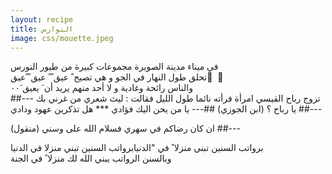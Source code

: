 ```yaml
---
layout: recipe
title: النوارس
image: css/mouette.jpeg
---
```


في ميناء مدينة الصويرة مجموعات كبيرة من طيور النورس    
تحلق طول النهار في الجو  و هي تصيح  ً عيق ً ً عيق ً ًعيق ً ،    
والناس رائحة وغادية  و  لا أحد منهم يريد أن َ يعيق َ٠٠    
##---
تزوج رباح القيسي امرأة فرأته نائما طول الليل فقالت : ليث شعري من غرني بك يا رباح ؟ (ابن الجوزي)
##---
يا من يحن اليك فؤادي *** هل تذكرين عهود ودادي
##---

ان كان رضاكم في سهري
فسلام الله على وسني
(منقول)
##---

برواتب السنين تبني منزلا ً في "الدنيابرواتب السنين تبني منزلا في الدنيا        
وبالسنن الرواتب يبني الله لك منزلا ً في  الجنة

